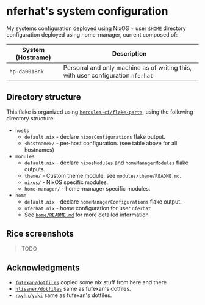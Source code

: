 # nferhat's system configuration

My systems configuration deployed using NixOS + user `$HOME` directory configuration deployed using home-manager, current composed of:

| System (Hostname) | Description                                                                     |
|------------------ | ------------------------------------------------------------------------------- |
| `hp-da0018nk`     | Personal and only machine as of writing this, with user configuration `nferhat` |

## Directory structure

This flake is organized using [`hercules-ci/flake-parts`](https://github.com/hercules-ci/flake-parts), using the following directory structure:

- `hosts`
    * `default.nix` - declare `nixosConfigurations` flake output.
    * `<hostname>/` - per-host configuration. (see table above for all hostnames)
- `modules`
    * `default.nix` - declare `nixosModules` and `homeManagerModules` flake outputs.
    * `theme/` - Custom theme module, see `modules/theme/README.md`.
    * `nixos/` - NixOS specific modules.
    * `home-manager/` - home-manager specific modules.
- `home`
    * `default.nix` - declare `homeManagerConfigurations` flake output.
    * `nferhat.nix` - home configuration for user `nferhat`
    * See [`home/README.md`](./home/README.md) for more detailed information

## Rice screenshots

> TODO

## Acknowledgments

- [`fufexan/dotfiles`](https://github.com/fufexan/dotfiles) copied some nix stuff from here and there
- [`hlissner/dotfiles`](https://github.com/hlissner/dotfiles) same as fufexan's dotfiles.
- [`rxyhn/yuki`](https://github.com/rxyhn/yuki) same as fufexan's dotfiles.
